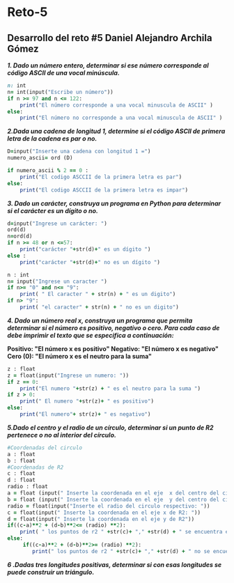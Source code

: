 # Reto-5
## Desarrollo del reto #5 Daniel Alejandro Archila Gómez




***1. Dado un número entero, determinar si ese número corresponde al código ASCII de una vocal minúscula.***

```ruby
n: int
n= int(input("Escribe un número"))
if n >= 97 and n <= 122:
    print("El número corresponde a una vocal minuscula de ASCII" )
else:
    print("El número no corresponde a una vocal minuscula de ASCII" )
```



***2.Dada una cadena de longitud 1, determine si el código ASCII de primera letra de la cadena es par o no.***


```ruby
D=input("Inserte una cadena con longitud 1 =")
numero_ascii= ord (D)

if numero_ascii % 2 == 0 :
    print("El codigo ASCCII de la primera letra es par")
else:
    print("El codigo ASCCII de la primera letra es impar")
```



***3. Dado un carácter, construya un programa en Python para determinar si el carácter es un dígito o no.***



```ruby
d=input("Ingrese un carácter: ")
ord(d)
n=ord(d)
if n >= 48 or n <=57:
    print("carácter "+str(d)+" es un dígito ")
else :
    print("carácter "+str(d)+" no es un dígito ")
```

```ruby
n : int
n= input("Ingrese un caracter ")
if n>= "0" and n<= "9":
    print( " El caracter " + str(n) + " es un digito")
if n> "9":
    print( "el caracter" + str(n) + " no es un digito")
```




***4. Dado un número real x, construya un programa que permita determinar si el número es positivo, negativo o cero. Para cada caso de debe imprimir el texto que se especifica a continuación:***


**Positivo: "El número x es positivo" Negativo: "El número x es negativo" Cero (0): "El número x es el neutro para la suma"**

```ruby
z : float
z = float(input("Ingrese un numero: "))
if z == 0:
    print("El numero "+str(z) + " es el neutro para la suma ")
if z > 0:
    print(" El numero "+str(z)+ " es positivo")
else:
    print("El numero"+ str(z)+ " es negativo")
```



***5.Dado el centro y el radio de un círculo, determinar si un punto de R2 pertenece o no al interior del círculo.***


```ruby
#Coordenadas del circulo
a : float
b : float
#Coordenadas de R2
c : float
d : float 
radio : float 
a = float (input(" Inserte la coordenada en el eje  x del centro del circulo: "))
b = float (input(" Inserte la coordenada en el eje  y del centro del circulo: "))
radio = float(input("Inserte el radio del circulo respectivo: "))
c = float(input(" Inserte la coordenada en el eje x de R2: "))
d = float(input(" Inserte la coordenada en el eje y de R2"))
if((c-a)**2 + (d-b)**2<= (radio) **2):
    print( " los puntos de r2 " +str(c)+ "," +str(d) + " se encuentra en el circulo")  
else: 
     if((c-a)**2 + (d-b)**2>= (radio) **2):
        print(" los puntos de r2 " +str(c)+ "," +str(d) + " no se encuentra en el circulo")
```



***6 .Dadas tres longitudes positivas, determinar si con esas longitudes se puede construir un triángulo.***
